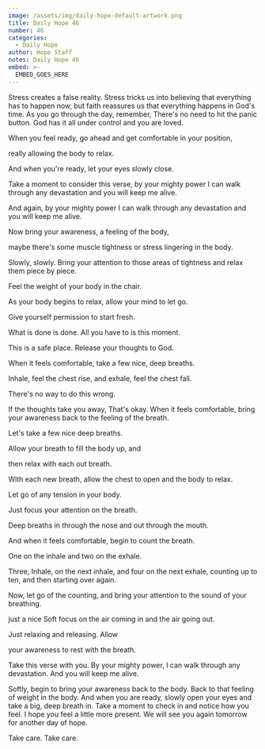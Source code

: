 ```yaml
---
image: /assets/img/daily-hope-default-artwork.png
title: Daily Hope 46
number: 46
categories:
  - Daily Hope
author: Hope Staff
notes: Daily Hope 46
embed: >-
  EMBED_GOES_HERE
---
```

Stress creates a false reality. Stress tricks us into believing that everything has to happen now, but faith reassures us that everything happens in God's time. As you go through the day, remember, There's no need to hit the panic button. God has it all under control and you are loved.

When you feel ready, go ahead and get comfortable in your position,

really allowing the body to relax.

And when you're ready, let your eyes slowly close.

Take a moment to consider this verse, by your mighty power I can walk through any devastation and you will keep me alive.

And again, by your mighty power I can walk through any devastation and you will keep me alive.

Now bring your awareness, a feeling of the body,

maybe there's some muscle tightness or stress lingering in the body.

Slowly, slowly. Bring your attention to those areas of tightness and relax them piece by piece.

Feel the weight of your body in the chair.

As your body begins to relax, allow your mind to let go.

Give yourself permission to start fresh.

What is done is done. All you have to is this moment.

This is a safe place. Release your thoughts to God.

When it feels comfortable, take a few nice, deep breaths.

Inhale, feel the chest rise, and exhale, feel the chest fall.

There's no way to do this wrong.

If the thoughts take you away, That's okay. When it feels comfortable, bring your awareness back to the feeling of the breath.

Let's take a few nice deep breaths.

Allow your breath to fill the body up, and

then relax with each out breath.

With each new breath, allow the chest to open and the body to relax.

Let go of any tension in your body.

Just focus your attention on the breath.

Deep breaths in through the nose and out through the mouth.

And when it feels comfortable, begin to count the breath.

One on the inhale and two on the exhale.

Three, Inhale, on the next inhale, and four on the next exhale, counting up to ten, and then starting over again.

Now, let go of the counting, and bring your attention to the sound of your breathing.

just a nice Soft focus on the air coming in and the air going out.

Just relaxing and releasing. Allow

your awareness to rest with the breath.

Take this verse with you. By your mighty power, I can walk through any devastation. And you will keep me alive.

Softly, begin to bring your awareness back to the body. Back to that feeling of weight in the body. And when you are ready, slowly open your eyes and take a big, deep breath in. Take a moment to check in and notice how you feel. I hope you feel a little more present. We will see you again tomorrow for another day of hope.

Take care. Take care.

